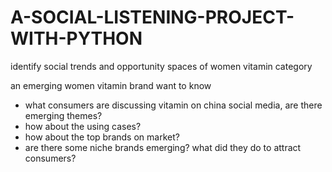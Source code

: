 # A-SOCIAL-LISTENING-PROJECT-WITH-PYTHON
identify social trends and opportunity spaces of women vitamin category

an emerging women vitamin brand want to know 
- what consumers are discussing vitamin on china social media, are there emerging themes? 
- how about the using cases? 
- how about the top brands on market?
- are there some niche brands emerging? what did they do to attract consumers?


